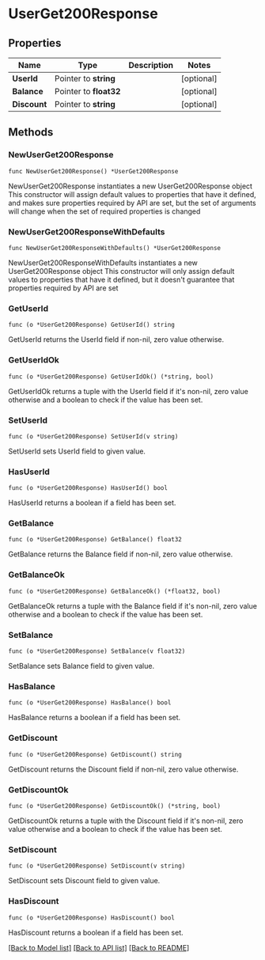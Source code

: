 # UserGet200Response

## Properties

Name | Type | Description | Notes
------------ | ------------- | ------------- | -------------
**UserId** | Pointer to **string** |  | [optional] 
**Balance** | Pointer to **float32** |  | [optional] 
**Discount** | Pointer to **string** |  | [optional] 

## Methods

### NewUserGet200Response

`func NewUserGet200Response() *UserGet200Response`

NewUserGet200Response instantiates a new UserGet200Response object
This constructor will assign default values to properties that have it defined,
and makes sure properties required by API are set, but the set of arguments
will change when the set of required properties is changed

### NewUserGet200ResponseWithDefaults

`func NewUserGet200ResponseWithDefaults() *UserGet200Response`

NewUserGet200ResponseWithDefaults instantiates a new UserGet200Response object
This constructor will only assign default values to properties that have it defined,
but it doesn't guarantee that properties required by API are set

### GetUserId

`func (o *UserGet200Response) GetUserId() string`

GetUserId returns the UserId field if non-nil, zero value otherwise.

### GetUserIdOk

`func (o *UserGet200Response) GetUserIdOk() (*string, bool)`

GetUserIdOk returns a tuple with the UserId field if it's non-nil, zero value otherwise
and a boolean to check if the value has been set.

### SetUserId

`func (o *UserGet200Response) SetUserId(v string)`

SetUserId sets UserId field to given value.

### HasUserId

`func (o *UserGet200Response) HasUserId() bool`

HasUserId returns a boolean if a field has been set.

### GetBalance

`func (o *UserGet200Response) GetBalance() float32`

GetBalance returns the Balance field if non-nil, zero value otherwise.

### GetBalanceOk

`func (o *UserGet200Response) GetBalanceOk() (*float32, bool)`

GetBalanceOk returns a tuple with the Balance field if it's non-nil, zero value otherwise
and a boolean to check if the value has been set.

### SetBalance

`func (o *UserGet200Response) SetBalance(v float32)`

SetBalance sets Balance field to given value.

### HasBalance

`func (o *UserGet200Response) HasBalance() bool`

HasBalance returns a boolean if a field has been set.

### GetDiscount

`func (o *UserGet200Response) GetDiscount() string`

GetDiscount returns the Discount field if non-nil, zero value otherwise.

### GetDiscountOk

`func (o *UserGet200Response) GetDiscountOk() (*string, bool)`

GetDiscountOk returns a tuple with the Discount field if it's non-nil, zero value otherwise
and a boolean to check if the value has been set.

### SetDiscount

`func (o *UserGet200Response) SetDiscount(v string)`

SetDiscount sets Discount field to given value.

### HasDiscount

`func (o *UserGet200Response) HasDiscount() bool`

HasDiscount returns a boolean if a field has been set.


[[Back to Model list]](../README.md#documentation-for-models) [[Back to API list]](../README.md#documentation-for-api-endpoints) [[Back to README]](../README.md)


